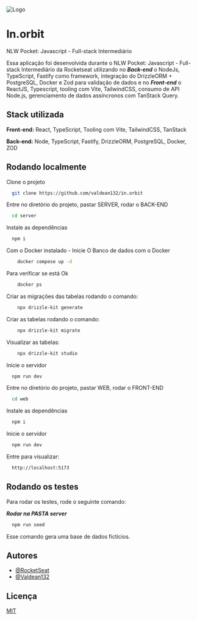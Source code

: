 
![Logo](	https://panel.valdeansouza.com/assets/uploads/images/66e4ce4704cf7.png)


# In.orbit

NLW Pocket: Javascript - Full-stack Intermediário

Essa aplicação foi desenvolvida durante o NLW Pocket: Javascript - Full-stack Intermediário da Rocketseat utilizando no ***Back-end*** o NodeJs, TypeScript, Fastify como framework, integração do DrizzleORM + PostgreSQL, Docker e Zod para validação de dados e no ***Front-end*** o ReactJS, Typescript, tooling com Vite, TailwindCSS, consumo de API Node.js, gerenciamento de dados assíncronos com TanStack Query.
## Stack utilizada

**Front-end:** React, TypeScript, Tooling com Vite, TailwindCSS, TanStack

**Back-end:** Node, TypeScript, Fastify, DrizzleORM, PostgreSQL, Docker, ZOD


## Rodando localmente

Clone o projeto

```bash
  git clone https://github.com/valdean132/in.orbit
```

Entre no diretório do projeto, pastar SERVER, rodar o BACK-END

```bash
  cd server
```

Instale as dependências

```bash
  npm i
```

Com o Docker instalado - Inicie O Banco de dados com o Docker

```bash
    docker compese up -d
```

Para verificar se está Ok

```bash
    docker ps
```

Criar as migrações das tabelas rodando o comando:

```bash
    npx drizzle-kit generate
```

Criar as tabelas rodando o comando:

```bash
    npx drizzle-kit migrate
```

Visualizar as tabelas:

```bash
    npx drizzle-kit studio
```

Inicie o servidor

```bash
  npm run dev
```


Entre no diretório do projeto, pastar WEB, rodar o FRONT-END

```bash
  cd web
```

Instale as dependências

```bash
  npm i
```

Inicie o servidor

```bash
  npm run dev
```

Entre para visualizar:

```bash
  http://localhost:5173
```


## Rodando os testes

Para rodar os testes, rode o seguinte comando:

***Rodar na PASTA server***

```bash
  npm run seed
```

Esse comando gera uma base de dados fictícios.



## Autores

- [@RocketSeat](https://github.com/rocketseat-education)
- [@Valdean132](https://github.com/valdean132/)


## Licença

[MIT](https://choosealicense.com/licenses/mit/)

